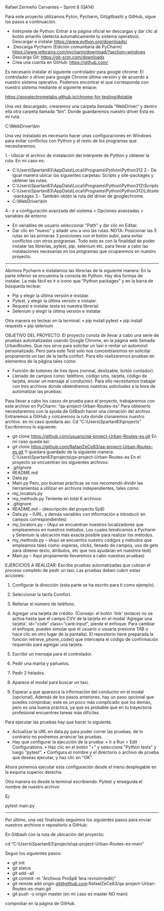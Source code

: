 ﻿Rafael Zermeño Cervantes – Sprint 8
(QA14)

Para este proyecto utilizamos Pyton, Pycharm, Git(gitbash) y GitHub, sigue los pasos a continuación.
-	Intérprete de Python: Entrar a la página oficial en descargas y dar clic al botón amarillo (detecta automáticamente tu sistema operativo). Descargar e instalar
https://www.python.org/downloads/
-	.Descarga Pycharm (Edición comunitaria de PyCharm)
https://www.jetbrains.com/pycharm/download/?section=windows
-	Descarga Git:
https://git-scm.com/downloads
-	Crea una cuenta en GitHub:
https://github.com/


Es necesario instalar el siguiente controlador para google chrome:
El controlador o driver para google Chrome última versión y de acuerdo a nuestro sistema operativo. Podemos encontrar el que corresponda con nuestro sistema mediante el siguiente enlace:

https://googlechromelabs.github.io/chrome-for-testing/#stable

Una vez descargado, crearemos una carpeta llamada “WebDriver” y dentro ella otra carpeta llamada “bin”. Donde guardaremos nuestro driver
Esta es mi ruta:

C:\WebDriver\bin


Una vez instalado es necesario hacer unas configuraciones en Windows para evitar conflictos con Python y el resto de los programas que necesitaremos:
 
1.- Ubicar el archivo de instalación del intérprete de Python y obtener la ruta. En mi caso es:
-	C:\Users\Spartan83\AppData\Local\Programs\Python\Python312
2.- De igual manera ubicar las siguientes carpetas: Scripts y site-packages y obtener las rutas:
-	C:\Users\Spartan83\AppData\Local\Programs\Python\Python312\Scripts
-	C:\Users\Spartan83\AppData\Local\Programs\Python\Python312\Lib\site-packages
3.- También obtén la ruta del driver de googlechrome.
-	C:\WebDriver\bin

4.- ir a configuración avanzada del sistema > Opciones avanzadas > variables de entorno
-	En variables de usuario seleccionar "Path" y dar clic en Editar. 
-	Dar clic en "nuevo" y añadir uno a uno las rutas.
NOTA: Posicionar las 3 rutas en las primeras 3 posiciones con el botón subir, para evitar conflictos con otros programas. Todo esto es con la finalidad de poder instalar las librerías, pytest, pip, selenium etc. para llevar a cabo las instalaciones necesarias en los programas que ocuparemos en nuestro proyecto.
__________________________________________________________________

Abrimos Pycharm e instalamos las librerías de la siguiente manera:
En la parte inferior se encuentra la consola de Python. Hay dos formas de instalar. La más fácil es ir a icono que “Python packages” y en la barra de búsqueda teclear:
-	Pip y elegir la última versión e instalar.
-	Pytest, y elegir la última versión e instalar.
-	Request e instalar (esta es nuestra librería) 
-	Selenium y elegir la última versión e instalar.


Otra manera es teclear en la terminal:
•	pip install pytest
•	pip install requests
•	pip selenium


OBJETIVO DEL PROYECTO:
El proyecto consta de llevar a cabo una serie de pruebas automatizadas usando Google Chrome, en la página web llamada: UrbanRoutes. Que nos sirve para solicitar un taxi o rentar un automóvil personalizado. Pero para este Test solo nos concentraremos en solicitar propiamente un taxi de la tarifa confort.
Para ello realizaremos pruebas en elementos de la página tales como:
-	Función de botones de tres tipos (normal, deslizable, botón contador).
-	Llenado de campos como: teléfono, código sms, tarjeta, código de tarjeta, enviar un mensaje al conductor).
Para ello necesitamos trabajar con tres archivos donde obtendremos nuestras solicitudes a la hora de automatizar las pruebas:

Para llevar a cabo los casos de prueba para el proyecto, trabajaremos con este archivo en PyCharm: 
                                      “qa-project-Urban-Routes-es”
Para obtenerlo necesitaremos con la ayuda de GitBash hacer una clonación del archivo.
Entraremos a GitHub y colcaremos la ruta donde clonaremos nuestro archivo. en mi caso quedaría asi:
Cd “C:\Users\Spartan83\projects”
Escribiremos lo siguiente:
-	git clone https://github.com/usuario/qa-project-Urban-Routes-es.git
En mi caso queda asi:
-	git clone https://github.com/RafaelZeCe83/qa-project-Urban-Routes-es.git
Y quedara guardado de la siguiente manera:
C:\Users\Spartan83\projects\qa-project-Urban-Routes-es
En el proyecto se encuentran los siguientes archivos:
-	.gitignore
-	README.md
-	Data.py
-	Main.py
Pero, por buenas prácticas se nos recomendó dividir las herramientas a utilizar en archivos independientes, tales como:
-	my_locators.py
-	my_methods.py
Teniente en total 6 archivos:
-	.gitignore
-	README.md – (descripción del proyecto Sp8)
-	Data.py – (URL, y demás variables con información a introducir en campos correspondientes)
-	my_locators.py – (Aquí se encuentran nuestros localizadores que emplearemos en nuestros métodos. Los cuales leindicamos a Pycharm y Selenium la ubicación más exacta posible para realizar los métodos.
-	my_methods.py – (Aquí se encuentra nuestro códigos y métodos que empleamos tales como: esperas, clicks, llenado de campos, uso de gets para obtener texto, atributos, etc que nos ayudaran en nuestros test)
-	Main.py – Aquí propiamente llevaremos a cabo nuestras pruebas)



EJERCICIOS A REALIZAR:
Escribe pruebas automatizadas que cubran el proceso completo de pedir un taxi. Las pruebas deben cubrir estas acciones:

1.	Configurar la dirección (esta parte se ha escrito para ti como ejemplo).
2.	Seleccionar la tarifa Comfort.
3.	Rellenar el número de teléfono.
4.	Agregar una tarjeta de crédito. (Consejo: el botón 'link' (enlace) no se activa hasta que el campo CVV de la tarjeta en el modal 'Agregar una tarjeta', id="code" class="card-input", pierde el enfoque. Para cambiar el enfoque, puedes simular que el usuario o usuaria presiona TAB o hace clic en otro lugar de la pantalla).
El repositorio tiene preparada la función retrieve_phone_code() que intercepta el código de confirmación requerido para agregar una tarjeta.

5.	Escribir un mensaje para el controlador.
6.	Pedir una manta y pañuelos.
7.	Pedir 2 helados.
8.	Aparece el modal para buscar un taxi.
9.	Esperar a que aparezca la información del conductor en el modal (opcional). Además de los pasos anteriores, hay un paso opcional que puedes comprobar; este es un poco más complicado que los demás, pero es una buena práctica, ya que es probable que en tu trayectoria profesional encuentres tareas más difíciles.



Para ejecutar las pruebas hay que hacer lo siguiente.

-	Actualizar la URL en data.py para poder correr las pruebas, de lo contrario no podremos arrancar las pruebas.
-	Hay que configurar la ejecución de la prueba:
•	Ir a Run > Edit Configurations.
•	Haz clic en el botón "+" y selecciona "Python tests" y luego "pytest".
•	Configura el nombre y el directorio o archivo de prueba que deseas ejecutar, y haz clic en "OK".


Ahora ponemos ejecutar esta configuración desde el menú desplegable en la esquina superior derecha.

Otra manera es desde la terminal escribiendo:
Pytest y enseguida el nombre de nuestro archivo

Ej:

pytest main.py

___________________________________________________________________

Por último, una vez finalizado seguimos los siguientes pasos para enviar nuestros archivos o repositorio a GitHub:


En Gitbash con la ruta de ubicación del proyecto:

cd “C:\Users\Spartan83\projects\qa-project-Urban-Routes-es-main”

Seguir los siguientes pasos:

-	git init
-	git status
-	git add –all
-	git commit -m "Archivos ProSp8 1era revisión(edit)"
-	git remote add origin git@github.com:RafaelZeCe83/qa-project-Urban-Routes-es-main.git
-	git push -u origin master (en mi caso es master NO main)



comprobar en la página de GitHub.








